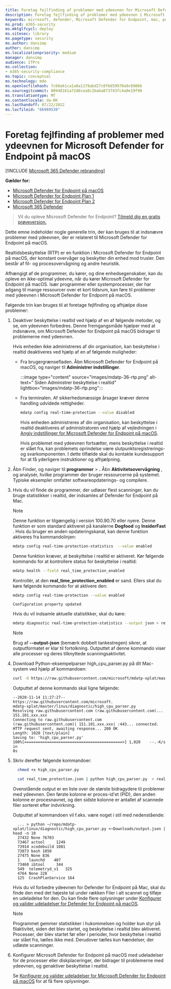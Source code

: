```yaml
---
title: Foretag fejlfinding af problemer med ydeevnen for Microsoft Defender for Endpoint på macOS
description: Foretag fejlfinding af problemer med ydeevnen i Microsoft Defender for Endpoint på macOS.
keywords: microsoft, defender, Microsoft Defender for Endpoint, mac, performance
ms.prod: m365-security
ms.mktglfcycl: deploy
ms.sitesec: library
ms.pagetype: security
ms.author: dansimp
author: dansimp
ms.localizationpriority: medium
manager: dansimp
audience: ITPro
ms.collection:
- m365-security-compliance
ms.topic: conceptual
ms.technology: mde
ms.openlocfilehash: 7c60a61ca1a0a1179abd27c0f6d59970a0c09866
ms.sourcegitcommit: 00948161a72d8cea8c2baba873743fc4a0e19f90
ms.translationtype: MT
ms.contentlocale: da-DK
ms.lasthandoff: 07/22/2022
ms.locfileid: "66969530"
---
```

# <a name="troubleshoot-performance-issues-for-microsoft-defender-for-endpoint-on-macos"></a>Foretag fejlfinding af problemer med ydeevnen for Microsoft Defender for Endpoint på macOS

[!INCLUDE [Microsoft 365 Defender rebranding](../../includes/microsoft-defender.md)]


**Gælder for:**

- [Microsoft Defender for Endpoint på macOS](microsoft-defender-endpoint-mac.md)
- [Microsoft Defender for Endpoint Plan 1](https://go.microsoft.com/fwlink/p/?linkid=2154037)
- [Microsoft Defender for Endpoint Plan 2](https://go.microsoft.com/fwlink/p/?linkid=2154037)
- [Microsoft 365 Defender](https://go.microsoft.com/fwlink/?linkid=2118804)

> Vil du opleve Microsoft Defender for Endpoint? [Tilmeld dig en gratis prøveversion.](https://signup.microsoft.com/create-account/signup?products=7f379fee-c4f9-4278-b0a1-e4c8c2fcdf7e&ru=https://aka.ms/MDEp2OpenTrial?ocid=docs-wdatp-exposedapis-abovefoldlink)

Dette emne indeholder nogle generelle trin, der kan bruges til at indsnævre problemer med ydeevnen, der er relateret til Microsoft Defender for Endpoint på macOS.

Realtidsbeskyttelse (RTP) er en funktion i Microsoft Defender for Endpoint på macOS, der konstant overvåger og beskytter din enhed mod trusler. Den består af fil- og procesovervågning og andre heuristik.

Afhængigt af de programmer, du kører, og dine enhedsegenskaber, kan du opleve en ikke-optimal ydeevne, når du kører Microsoft Defender for Endpoint på macOS. Især programmer eller systemprocesser, der har adgang til mange ressourcer over et kort tidsrum, kan føre til problemer med ydeevnen i Microsoft Defender for Endpoint på macOS.

Følgende trin kan bruges til at foretage fejlfinding og afhjælpe disse problemer:

1. Deaktiver beskyttelse i realtid ved hjælp af en af følgende metoder, og se, om ydeevnen forbedres. Denne fremgangsmåde hjælper med at indsnævre, om Microsoft Defender for Endpoint på macOS bidrager til problemerne med ydeevnen.

      Hvis enheden ikke administreres af din organisation, kan beskyttelse i realtid deaktiveres ved hjælp af en af følgende muligheder:

    - Fra brugergrænsefladen. Åbn Microsoft Defender for Endpoint på macOS, og naviger til **Administrer indstillinger**.

      :::image type="content" source="images/mdatp-36-rtp.png" alt-text=" Siden Administrer beskyttelse i realtid" lightbox="images/mdatp-36-rtp.png":::
      

    - Fra terminalen. Af sikkerhedsmæssige årsager kræver denne handling udvidede rettigheder.

      ```bash
      mdatp config real-time-protection --value disabled
      ```

      Hvis enheden administreres af din organisation, kan beskyttelse i realtid deaktiveres af administratoren ved hjælp af vejledningen i [Angiv indstillinger for Microsoft Defender for Endpoint på macOS](mac-preferences.md).

      Hvis problemet med ydeevnen fortsætter, mens beskyttelse i realtid er slået fra, kan problemets oprindelse være slutpunktsregistrerings- og svarkomponenten. I dette tilfælde skal du kontakte kundesupport for at få yderligere instruktioner og afhjælpning.

2. Åbn Finder, og naviger til **programmer** \> **.** Åbn **Aktivitetsovervågning** , og analysér, hvilke programmer der bruger ressourcerne på systemet. Typiske eksempler omfatter softwareopdaterings- og compilere.

3. Hvis du vil finde de programmer, der udløser flest scanninger, kan du bruge statistikker i realtid, der indsamles af Defender for Endpoint på Mac.

      > [!NOTE]
      > Denne funktion er tilgængelig i version 100.90.70 eller nyere.
      Denne funktion er som standard aktiveret på kanalerne **Dogfood** og **InsiderFast** . Hvis du bruger en anden opdateringskanal, kan denne funktion aktiveres fra kommandolinjen:

      ```bash
      mdatp config real-time-protection-statistics  --value enabled
      ```

      Denne funktion kræver, at beskyttelse i realtid er aktiveret. Kør følgende kommando for at kontrollere status for beskyttelse i realtid:

      ```bash
      mdatp health --field real_time_protection_enabled
      ```

    Kontrollér, at den **real_time_protection_enabled** er sand. Ellers skal du køre følgende kommando for at aktivere den:

      ```bash
      mdatp config real-time-protection --value enabled
      ```

      ```output
      Configuration property updated
      ```

      Hvis du vil indsamle aktuelle statistikker, skal du køre:

      ```bash
      mdatp diagnostic real-time-protection-statistics --output json > real_time_protection.json
      ```

      > [!NOTE]
      > Brug af **--output-json** (bemærk dobbelt tankestregen) sikrer, at outputformatet er klar til fortolkning.
      Outputtet af denne kommando viser alle processer og deres tilknyttede scanningsaktivitet.

4. Download Python-eksempelparser high_cpu_parser.py på dit Mac-system ved hjælp af kommandoen:

    ```bash
    curl -O https://raw.githubusercontent.com/microsoft/mdatp-xplat/master/linux/diagnostic/high_cpu_parser.py
    ```

    Outputtet af denne kommando skal ligne følgende:

    ```Output
    --2020-11-14 11:27:27-- https://raw.githubusercontent.com/microsoft.
    mdatp-xplat/master/linus/diagnostic/high_cpu_parser.py
    Resolving raw.githubusercontent.com (raw.githubusercontent.com)... 151.101.xxx.xxx
    Connecting to raw.githubusercontent.com (raw.githubusercontent.com)| 151.101.xxx.xxx| :443... connected.
    HTTP request sent, awaiting response... 200 OK
    Length: 1020 [text/plain]
    Saving to: 'high_cpu_parser.py'
    100%[===========================================>] 1,020    --.-K/s   in
    0s
    ```

5. Skriv derefter følgende kommandoer:

      ```bash
        chmod +x high_cpu_parser.py
      ```

      ```bash
        cat real_time_protection.json | python high_cpu_parser.py  > real_time_protection.log
      ```

      Ovenstående output er en liste over de største bidragydere til problemer med ydeevnen. Den første kolonne er proces-id'et (PID), den anden kolonne er procesnavnet, og den sidste kolonne er antallet af scannede filer sorteret efter indvirkning.

      Outputtet af kommandoen vil f.eks. være noget i stil med nedenstående:

      ```output
        ... > python ~/repo/mdatp-xplat/linux/diagnostic/high_cpu_parser.py <~Downloads/output.json | head -n 10
        27432 None 76703
        73467 actool     1249
        73914 xcodebuild 1081
        73873 bash 1050
        27475 None 836
        1    launchd    407
        73468 ibtool     344
        549  telemetryd_v1   325
        4764 None 228
        125  CrashPlanService 164
      ```

      Hvis du vil forbedre ydeevnen for Defender for Endpoint på Mac, skal du finde den med det højeste tal under rækken Filer i alt scannet og tilføje en udeladelse for den. Du kan finde flere oplysninger under [Konfigurer og valider udeladelser for Defender for Endpoint på macOS](mac-exclusions.md).

      > [!NOTE]
      > Programmet gemmer statistikker i hukommelsen og holder kun styr på filaktivitet, siden det blev startet, og beskyttelse i realtid blev aktiveret. Processer, der blev startet før eller i perioder, hvor beskyttelse i realtid var slået fra, tælles ikke med. Derudover tælles kun hændelser, der udløste scanninger.
      >
6. Konfigurer Microsoft Defender for Endpoint på macOS med udeladelser for de processer eller diskplaceringer, der bidrager til problemerne med ydeevnen, og genaktiver beskyttelse i realtid.

     Se [Konfigurer og valider udeladelser for Microsoft Defender for Endpoint på macOS](mac-exclusions.md) for at få flere oplysninger.
